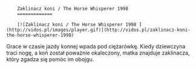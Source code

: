 
        Zaklinacz koni / The Horse Whisperer 1998 
        =============
        
        [![Zaklinacz koni / The Horse Whisperer 1998 ](http://vidos.pl/images/player.gif)](http://vidos.pl/zaklinacz-koni-the-horse-whisperer-1998)
        
        
 Grace w czasie jazdy konnej wpada pod ciężarówkę. Kiedy dziewczyna traci nogę, a koń został poważnie okaleczony, matka znajduje zaklinacza, który zgadza się pomóc im obojgu.
    